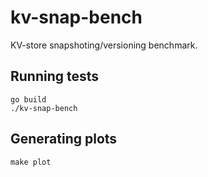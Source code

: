 # kv-snap-bench
KV-store snapshoting/versioning benchmark.

## Running tests
```
go build
./kv-snap-bench
```

## Generating plots
```
make plot
```
